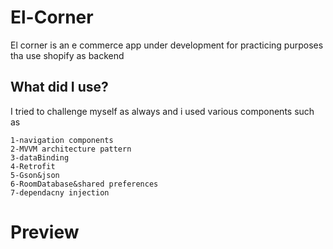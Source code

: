 # El-Corner
 El corner is an e commerce app under development for practicing purposes tha use shopify as backend
 
 ## What did I use?
 I tried to challenge myself as always and i used various components such as
 
    1-navigation components
    2-MVVM architecture pattern
    3-dataBinding 
    4-Retrofit
    5-Gson&json
    6-RoomDatabase&shared preferences
    7-dependacny injection
# Preview
